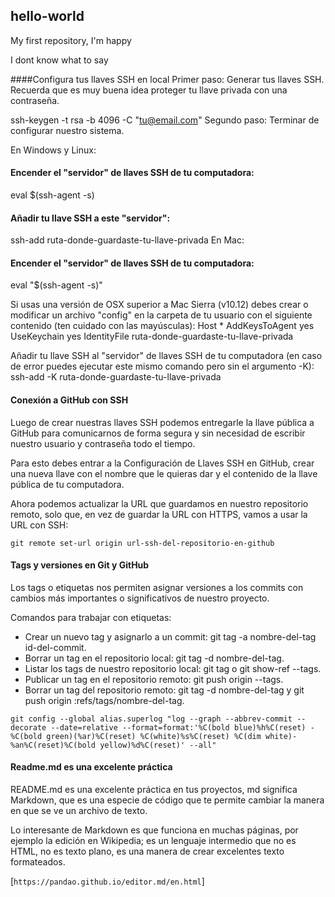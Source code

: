 ## hello-world
My first repository, I'm happy

I dont know what to say

####Configura tus llaves SSH en local
Primer paso: Generar tus llaves SSH. Recuerda que es muy buena idea proteger tu llave privada con una contraseña.

ssh-keygen -t rsa -b 4096 -C "tu@email.com"
Segundo paso: Terminar de configurar nuestro sistema.

En Windows y Linux:

#### Encender el "servidor" de llaves SSH de tu computadora:
eval $(ssh-agent -s)

#### Añadir tu llave SSH a este "servidor":
ssh-add ruta-donde-guardaste-tu-llave-privada
En Mac:

#### Encender el "servidor" de llaves SSH de tu computadora:
eval "$(ssh-agent -s)"

Si usas una versión de OSX superior a Mac Sierra (v10.12)
debes crear o modificar un archivo "config" en la carpeta
de tu usuario con el siguiente contenido (ten cuidado con
las mayúsculas):
Host *
        AddKeysToAgent yes
        UseKeychain yes
        IdentityFile ruta-donde-guardaste-tu-llave-privada

Añadir tu llave SSH al "servidor" de llaves SSH de tu
computadora (en caso de error puedes ejecutar este
mismo comando pero sin el argumento -K):
ssh-add -K ruta-donde-guardaste-tu-llave-privada

#### Conexión a GitHub con SSH
Luego de crear nuestras llaves SSH podemos entregarle la llave pública a GitHub para comunicarnos de forma segura y sin necesidad de escribir nuestro usuario y contraseña todo el tiempo.

Para esto debes entrar a la Configuración de Llaves SSH en GitHub, crear una nueva llave con el nombre que le quieras dar y el contenido de la llave pública de tu computadora.

Ahora podemos actualizar la URL que guardamos en nuestro repositorio remoto, solo que, en vez de guardar la URL con HTTPS, vamos a usar la URL con SSH:

`git remote set-url origin url-ssh-del-repositorio-en-github`

#### Tags y versiones en Git y GitHub
Los tags o etiquetas nos permiten asignar versiones a los commits con cambios más importantes o significativos de nuestro proyecto.

Comandos para trabajar con etiquetas:

- Crear un nuevo tag y asignarlo a un commit: git tag -a nombre-del-tag id-del-commit.
- Borrar un tag en el repositorio local: git tag -d nombre-del-tag.
- Listar los tags de nuestro repositorio local: git tag o git show-ref --tags.
- Publicar un tag en el repositorio remoto: git push origin --tags.
- Borrar un tag del repositorio remoto: git tag -d nombre-del-tag y git push origin :refs/tags/nombre-del-tag.

`git config --global alias.superlog "log --graph --abbrev-commit --decorate --date=relative --format=format:'%C(bold blue)%h%C(reset) - %C(bold green)(%ar)%C(reset) %C(white)%s%C(reset) %C(dim white)- %an%C(reset)%C(bold yellow)%d%C(reset)' --all"`

#### Readme.md es una excelente práctica
README.md es una excelente práctica en tus proyectos, md significa Markdown, que es una especie de código que te permite cambiar la manera en que se ve un archivo de texto.

Lo interesante de Markdown es que funciona en muchas páginas, por ejemplo la edición en Wikipedia; es un lenguaje intermedio que no es HTML, no es texto plano, es una manera de crear excelentes texto formateados.

[`https://pandao.github.io/editor.md/en.html`]